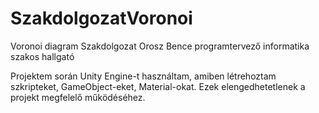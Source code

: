 # SzakdolgozatVoronoi
Voronoi diagram 
Szakdolgozat 
Orosz Bence programtervező informatika szakos hallgató

Projektem során Unity Engine-t használtam, amiben létrehoztam szkripteket, GameObject-eket, Material-okat. Ezek elengedhetetlenek a projekt megfelelő működéséhez.
